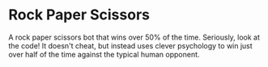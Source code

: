 # Rock Paper Scissors
A rock paper scissors bot that wins over 50% of the time. Seriously, look at the code! It doesn't cheat, but instead uses clever psychology to win just over half of the time against the typical human opponent. 
